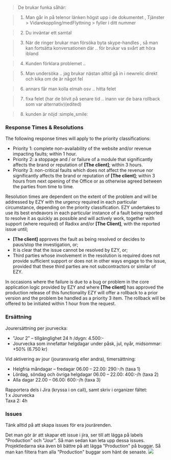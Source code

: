 > De brukar funka såhär:

> 1. Man går in på telenor länken högst upp i de dokumentet , Tjänster > Vidarekoppling/medFlyttning > fyller i ditt nummer

> 2. Du inväntar ett samtal

> 3. När de ringer brukar man försöka byta skype-handles , så man kan fortsätta konversationen där .. för brukar va svårt att höra ibland

> 4. Kunden förklara problemet ..

> 5. Man undersöka .. jag brukar nästan alltid gå in i newrelic direkt och kika om de är något fel

> 6. annars får man kolla elmah osv .. hitta felet

> 7. fixa felet (har de blivit på senare tid .. inann var de bara rollback som var alternativ)(edited)

> 8. kunden är nöjd :simple_smile:

### Response Times & Resolutions

The following response times will apply to the priority classifications:  
* Priority 1: complete non-availability of the website and/or revenue impacting faults; within 1 hour.   
* Priority 2: a stoppage and / or failure of a module that significantly affects the brand or reputation of **[The client]**; within 3 hours.  
* Priority 3: non-critical faults which does not affect the revenue nor significantly affects the brand or reputation of **[The client]**; within 3 hours from next opening of the Office or as otherwise agreed between the parties from time to time.  

Resolution times are dependent on the extent of the problem and will be addressed by EZY with the urgency required in each particular circumstance, depending on the priority classification. EZY undertakes to use its best endeavors in each particular instance of a fault being reported to resolve it as quickly as possible and will actively work, together with support (where required) of Radixx and/or **[The Client]**, with the reported issue until; 
* **[The client]** approves the fault as being resolved or decides to paus/stop the investigation, or;  
* It is clear that the issue cannot be resolved by EZY, or;   
* Third parties whose involvement in the resolution is required does not provide sufficient support or does not in other ways engage to the issue, provided that these third parties are not subcontractors or similar of EZY.  

In occasions where the failure is due to a bug or problem in the core application logic provided by EZY and where **[The client]** has approved the production release of this functionality EZY will offer a rollback to a prior version and the problem be handled as a priority 3 item. The rollback will be offered to be initiated within 1 hour from the request.

### Ersättning
Jourersättning per jourvecka:   
* ”Jour 2” – tillgänglighet 24 h /dygn: 4.500:-  
* Jourvecka som innefattar helgdagar under påsk, jul, nyår, midsommar: +50%  (6.750 kr)

Vid aktivering av jour (jouransvarig eller andra), timersättning:   
* Helgfria måndagar – fredagar 06.00 – 22.00: 290:-/h (taxa 1)  
* Lördag, söndag och övriga helgdagar 06.00 – 22.00: 400:-/h  (taxa 2) 
* Alla dagar 22.00 – 06.00: 600:-/h (taxa 3)

Rapportera dels i Jira (kryssa i on call), samt skriv i organizer fältet:   
     1 x Jourvecka  
     Taxa 2: 4h  

### Issues

Tänk alltid på att skapa issues för era jourärenden. 

Det man gör är att skapar ett issue i jira, ser till att lägga på labels "Production" och "Jour". 
Så man sedan kan leta upp dessa issues. Projektledarna ska även bli bättre på att lägga "Production" på buggar. Så man kan filtera fram alla "Production" buggar som hänt de senaste.
[![](https://github.com/EzyWebwerkstaden/Wiki/raw/master/Bilder/jouritem.PNG)](https://github.com/EzyWebwerkstaden/Wiki/raw/master/Bilder/jouritem.PNG)
